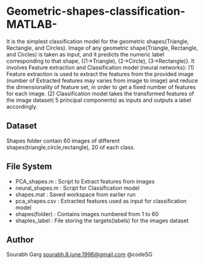 # Geometric-shapes-classification-MATLAB-

It is the simplest classification model for the geometric shapes(Triangle, Rectangle, and Circles). Image of any geometric shape(Triangle, Rectangle, and Circles) is taken as input, and it predicts the numeric label corresponding to that shape,
     {(1->Triangle), (2->Circle), (3->Rectangle)}.
It involves Feature extraction and  Classification model (neural networks): 
(1) Feature extraction is used to extract the features from the provided image (number of Extracted features may varies from image to image) and reduce the dimensionality of feature set, in order to get a fixed number of features for each image.
(2) Classification model takes the transformed features of the image dataset( 5 principal components) as inputs and outputs a label accordingly.

## Dataset
Shapes folder contain 60 images of different shapes(triangle,circle,rectangle), 20 of each class.

## File System
 - PCA_shapes.m : Script to Extract features from images
 - neural_shapes.m : Script for Classification model
 - shapes.mat : Saved workspace from earlier run
 - pca_shapes.csv : Extracted features used as input for classification model
 - shapes(folder) : Contains images numbered from 1 to 60
 - shaples_label : File storing the targets(labels) for the images dataset 

## Author
Sourabh Garg sourabh.8.june.1996@gmail.com @codeSG

